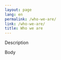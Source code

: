 ```yaml
---
layout: page
lang: en
permalink: /who-we-are/
link: /who-we-are/
title: Who we are
---
```


Description

<!-- more -->

Body
